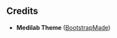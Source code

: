 ## Credits

* **Medilab Theme** ([BootstrapMade](https://bootstrapmade.com/medilab-free-medical-bootstrap-theme/))

